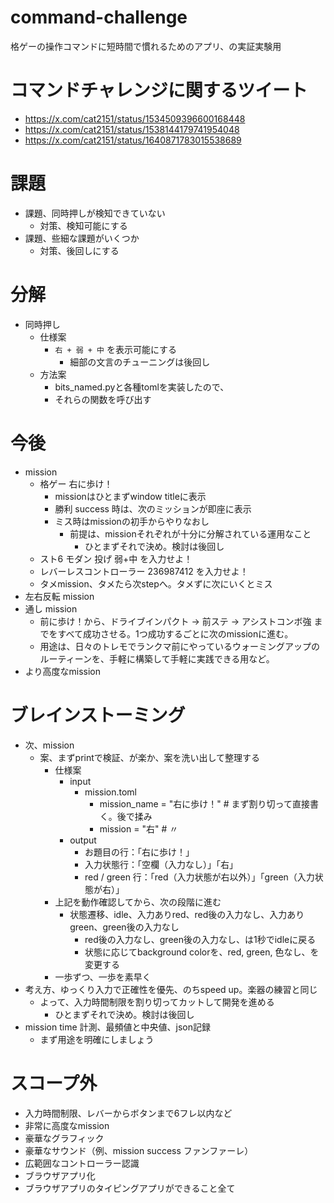 # command-challenge
格ゲーの操作コマンドに短時間で慣れるためのアプリ、の実証実験用


# コマンドチャレンジに関するツイート
- https://x.com/cat2151/status/1534509396600168448
- https://x.com/cat2151/status/1538144179741954048
- https://x.com/cat2151/status/1640871783015538689


# 課題
- 課題、同時押しが検知できていない
    - 対策、検知可能にする
- 課題、些細な課題がいくつか
    - 対策、後回しにする

# 分解
- 同時押し
    - 仕様案
        - `右 + 弱 + 中` を表示可能にする
            - 細部の文言のチューニングは後回し
    - 方法案
        - bits_named.pyと各種tomlを実装したので、
        - それらの関数を呼び出す

# 今後
- mission
    - 格ゲー 右に歩け！
        - missionはひとまずwindow titleに表示
        - 勝利 success 時は、次のミッションが即座に表示
        - ミス時はmissionの初手からやりなおし
            - 前提は、missionそれぞれが十分に分解されている運用なこと
                - ひとまずそれで決め。検討は後回し
    - スト6 モダン 投げ 弱+中 を入力せよ！
    - レバーレスコントローラー 236987412 を入力せよ！
    - タメmission、タメたら次stepへ。タメずに次にいくとミス
- 左右反転 mission
- 通し mission
    - 前に歩け！から、ドライブインパクト → 前ステ → アシストコンボ強 までをすべて成功させる。1つ成功するごとに次のmissionに進む。
    - 用途は、日々のトレモでランクマ前にやっているウォーミングアップのルーティーンを、手軽に構築して手軽に実践できる用など。
- より高度なmission

# ブレインストーミング
- 次、mission
    - 案、まずprintで検証、が楽か、案を洗い出して整理する
        - 仕様案
            - input
                - mission.toml
                    - mission_name = "右に歩け！" # まず割り切って直接書く。後で揉み
                    - mission = "右"              # 〃
            - output
                - お題目の行：「右に歩け！」
                - 入力状態行：「空欄（入力なし）」「右」
                - red / green 行：「red（入力状態が右以外）」「green（入力状態が右）」
        - 上記を動作確認してから、次の段階に進む
            - 状態遷移、idle、入力ありred、red後の入力なし、入力ありgreen、green後の入力なし
                - red後の入力なし、green後の入力なし、は1秒でidleに戻る
                - 状態に応じてbackground colorを、red, green, 色なし、を変更する
        - 一歩ずつ、一歩を素早く
- 考え方、ゆっくり入力で正確性を優先、のちspeed up。楽器の練習と同じ
    - よって、入力時間制限を割り切ってカットして開発を進める
        - ひとまずそれで決め。検討は後回し
- mission time 計測、最頻値と中央値、json記録
    - まず用途を明確にしましょう

# スコープ外
- 入力時間制限、レバーからボタンまで6フレ以内など
- 非常に高度なmission
- 豪華なグラフィック
- 豪華なサウンド（例、mission success ファンファーレ）
- 広範囲なコントローラー認識
- ブラウザアプリ化
- ブラウザアプリのタイピングアプリができること全て
